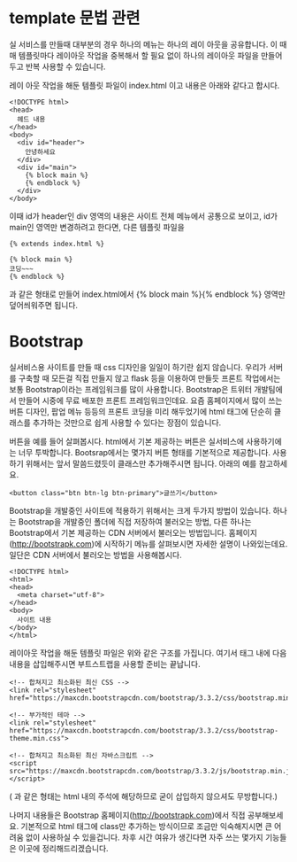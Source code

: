 # template 문법 관련
실 서비스를 만들때 대부분의 경우 하나의 메뉴는 하나의 레이 아웃을 공유합니다. 
이 때 매 템플릿마다 레이아웃 작업을 중복해서 할 필요 없이 하나의 레이아웃 파일을 만들어 두고 반복 사용할 수 있습니다.

레이 아웃 작업을 해둔 템플릿 파일이 index.html 이고 내용은 아래와 같다고 합시다.

```
<!DOCTYPE html>
<head>
  헤드 내용
</head>
<body>
  <div id="header">
    안녕하세요
  </div>
  <div id="main">
    {% block main %}
    {% endblock %}
  </div>
</body>
```

이때 id가 header인 div 영역의 내용은 사이트 전체 메뉴에서 공통으로 보이고, id가 main인 영역만 변경하려고 한다면, 다른 템플릿 파일을

```
{% extends index.html %}

{% block main %}
코딩~~~
{% endblock %}
```

과 같은 형태로 만들어 index.html에서 {% block main %}{% endblock %} 영역만 덮어씌워주면 됩니다.


# Bootstrap 
실서비스용 사이트를 만들 때 css 디자인을 일일이 하기란 쉽지 않습니다. 우리가 서버를 구축할 때 모든걸 직접 만들지 않고 flask 등을 이용하여 만들듯 프론트 작업에서는 보통 Bootstrap이라는 프레임워크를 많이 사용합니다. Bootstrap은 트위터 개발팀에서 만들어 시중에 무료 배포한 프론트 프레임워크인데요. 요즘 홈페이지에서 많이 쓰는 버튼 디자인, 팝업 메뉴 등등의 프론트 코딩을 미리 해두었기에 html 태그에 단순히 클래스를 추가하는 것만으로 쉽게 사용할 수 있다는 장점이 있습니다. 

버튼을 예를 들어 살펴봅시다. html에서 기본 제공하는 버튼은 실서비스에 사용하기에는 너무 투박합니다. Bootsrap에서는 몇가지 버튼 형태를 기본적으로 제공합니다. 사용하기 위해서는 앞서 말씀드렸듯이 클래스만 추가해주시면 됩니다. 아래의 예를 참고하세요.

```
<button class="btn btn-lg btn-primary">글쓰기</button>
```

Bootstrap을 개발중인 사이트에 적용하기 위해서는 크게 두가지 방법이 있습니다. 하나는 Bootstrap을 개발중인 폴더에 직접 저장하여 불러오는 방법, 다른 하나는 Bootstrap에서 기본 제공하는 CDN 서버에서 불러오는 방법입니다. 홈페이지(http://bootstrapk.com)에 시작하기 메뉴를 살펴보시면 자세한 설명이 나와있는데요. 일단은 CDN 서버에서 불러오는 방법을 사용해봅시다.

```
<!DOCTYPE html>
<html>
<head>
  <meta charset="utf-8">
</head>
<body>
  사이트 내용
</body>
</html>
```

레이아웃 작업을 해둔 템플릿 파일은 위와 같은 구조를 가집니다. 여기서 <head> 태그 내에 다음 내용을 삽입해주시면 부트스트랩을 사용할 준비는 끝납니다.

```
<!-- 합쳐지고 최소화된 최신 CSS -->
<link rel="stylesheet" href="https://maxcdn.bootstrapcdn.com/bootstrap/3.3.2/css/bootstrap.min.css">

<!-- 부가적인 테마 -->
<link rel="stylesheet" href="https://maxcdn.bootstrapcdn.com/bootstrap/3.3.2/css/bootstrap-theme.min.css">

<!-- 합쳐지고 최소화된 최신 자바스크립트 -->
<script src="https://maxcdn.bootstrapcdn.com/bootstrap/3.3.2/js/bootstrap.min.js"></script>
```

(<!-- ㄴㅇㄹ --> 과 같은 형태는 html 내의 주석에 해당하므로 굳이 삽입하지 않으셔도 무방합니다.)

나머지 내용들은 Bootstrap 홈페이지(http://bootstrapk.com)에서 직접 공부해보세요. 기본적으로 html 태그에 class만 추가하는 방식이므로 조금만 익숙해지시면 큰 어려움 없이 사용하실 수 있을겁니다. 차후 시간 여유가 생긴다면 자주 쓰는 몇가지 기능들은 이곳에 정리해드리겠습니다.
